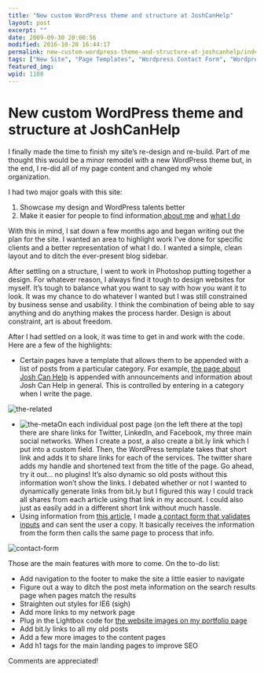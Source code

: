 ```yaml
---
title: "New custom WordPress theme and structure at JoshCanHelp"
layout: post
excerpt: ""
date: 2009-09-30 20:00:56
modified: 2016-10-20 16:44:17
permalink: new-custom-wordpress-theme-and-structure-at-joshcanhelp/index.html
tags: ["New Site", "Page Templates", "Wordpress Contact Form", "Wordpress Themes", "About JoshCanHelp"]
featured_img: 
wpid: 1108
---
```


# New custom WordPress theme and structure at JoshCanHelp

I finally made the time to finish my site’s re-design and re-build. Part of me thought this would be a minor remodel with a new WordPress theme but, in the end, I re-did all of my page content and changed my whole organization.

I had two major goals with this site:

1. Showcase my design and WordPress talents better
2. Make it easier for people to find information[ about me](/about/josh-cunningham/) and [what I do](/about/)

With this in mind, I sat down a few months ago and began writing out the plan for the site. I wanted an area to highlight work I’ve done for specific clients and a better representation of what I do. I wanted a simple, clean layout and to ditch the ever-present blog sidebar.

After settling on a structure, I went to work in Photoshop putting together a design. For whatever reason, I always find it tough to design websites for myself. It’s tough to balance what you want to say with how you want it to look. It was my chance to do whatever I wanted but I was still constrained by business sense and usability. I think the combination of being able to say anything and do anything makes the process harder. Design is about constraint, art is about freedom.  
  
After I had settled on a look, it was time to get in and work with the code. Here are a few of the highlights:

- Certain pages have a template that allows them to be appended with a list of posts from a particular category. For example, [the page about Josh Can Help](/about/web-strategy-business/) is appended with announcements and information about Josh Can Help in general. This is controlled by entering in a category when I write the page.

![the-related](/_images/2009/09/the-related.png "the-related")

- ![the-meta](/_images/2009/09/the-meta.png "the-meta")On each individual post page (on the left there at the top) there are share links for Twitter, LinkedIn, and Facebook, my three main social networks. When I create a post, a also create a bit.ly link which I put into a custom field. Then, the WordPress template takes that short link and adds it to share links for each of the services. The twitter share adds my handle and shortened text from the title of the page. Go ahead, try it out… no plugins! It’s also dynamic so old posts without this information won’t show the links. I debated whether or not I wanted to dynamically generate links from bit.ly but I figured this way I could track all shares from each article using that link in my account. I could also just as easily add in a different short link without much hassle.
- Using information from [this article](http://trevordavis.net/blog/tutorial/wordpress-jquery-contact-form-without-a-plugin/), I made [a contact form that validates inputs](/contact/) and can sent the user a copy. It basically receives the information from the form then calls the same page to process that info.

![contact-form](/_images/2009/09/contact-form.png "contact-form")

Those are the main features with more to come. On the to-do list:

- Add navigation to the footer to make the site a little easier to navigate
- Figure out a way to ditch the post meta information on the search results page when pages match the results
- Straighten out styles for IE6 (sigh)
- Add more links to my network page
- Plug in the Lightbox code for [the website images on my portfolio page](/type/gallery)
- Add bit.ly links to all my old posts
- Add a few more images to the content pages
- Add h1 tags for the main landing pages to improve SEO

Comments are appreciated!